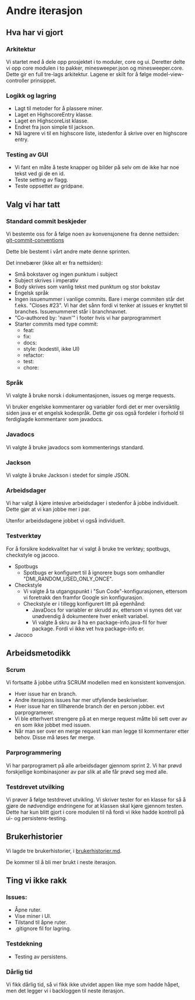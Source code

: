 # Andre iterasjon

## Hva har vi gjort
### Arkitektur
Vi startet med å dele opp prosjektet i to moduler, core og ui. Deretter delte vi opp core modulen i to pakker, minesweeper.json og minesweeper.core. Dette gir en full tre-lags arkitektur. Lagene er skilt for å følge model-view-controller prinsippet.

### Logikk og lagring
- Lagt til metoder for å plassere miner.
- Laget en HighscoreEntry klasse.
- Laget en HighscoreList klasse.
- Endret fra json simple til jackson.
- Nå lagrere vi til en highscore liste, istedenfor å skrive over en highscore entry.

### Testing av GUI
- Vi fant en måte å teste knapper og bilder på selv om de ikke har noe tekst ved gi de en id.
- Teste setting av flagg.
- Teste oppsettet av gridpane.

## Valg vi har tatt
### Standard commit beskjeder
Vi bestemte oss for å følge noen av konvensjonene fra denne nettsiden:  
[git-commit-conventions](https://dev.to/i5han3/git-commit-message-convention-that-you-can-follow-1709)

Dette ble bestemt i vårt andre møte denne sprinten.

Det innebærer (ikke alt er fra nettsiden):
- Små bokstaver og ingen punktum i subject
- Subject skrives i imperativ
- Body skrives som vanlig tekst med punktum og stor bokstav
- Engelsk språk
- Ingen issuenummer i vanlige commits. Bare i merge commiten står det f.eks. "Closes #23". Vi har det sånn fordi vi tenker at issues er knyttet til branches. Issuenummeret står i branchnavnet.
- "Co-authored by: 'navn'" i footer hvis vi har parprogrammert
- Starter commits med type commit:
    - feat:
    - fix:
    - docs:
    - style: (kodestil, ikke UI)
    - refactor:
    - test:
    - chore:
    
### Språk
Vi valgte å bruke norsk i dokumentasjonen, issues og merge requests.

Vi bruker engelske kommentarer og variabler fordi det er mer oversiktilg siden java er et engelsk kodespråk. Dette gir oss også fordeler i forhold til ferdiglagde kommentarer som javadocs.

### Javadocs
Vi valgte å bruke javadocs som kommenterings standard.

### Jackson
Vi valgte å bruke Jackson i stedet for simple JSON.

### Arbeidsdager
Vi har valgt å kjøre intesive arbeidsdager i stedenfor å jobbe individuelt. Dette gjør at vi kan jobbe mer i par.

Utenfor arbeidsdagene jobbet vi også individuelt.

### Testverktøy
For å forsikre kodekvalitet har vi valgt å bruke tre verktøy; spotbugs, checkstyle og jacoco. 
- Spotbugs
    - Spotbugs er konfigurert til å ignorere bugs som omhandler "DMI_RANDOM_USED_ONLY_ONCE". 
- Checkstyle
    - Vi valgte å ta utgangspunkt i "Sun Code"-konfigurasjonen, ettersom vi foretrakk den framfor Google sin konfigurasjon.
    - Checkstyle er i tillegg konfigurert litt på egenhånd:
        - JavaDocs for variabler er skrudd av, ettersom vi synes det var unødvendig å dokumentere hver enkelt variabel.
        - Vi valgte å skru av å ha en package-info.java-fil for hver package. Fordi vi ikke vet hva package-info er.
- Jacoco

## Arbeidsmetodikk
### Scrum
Vi fortsatte å jobbe utifra SCRUM modellen med en konsistent konvensjon.
- Hver issue har en branch.
- Andre iterasjons issues har mer utfyllende beskrivelser.
- Hver issue har en tillhørende branch der en person jobber. evt parprogramerer.
- Vi ble etterhvert strengere på at en merge request måtte bli sett over av en som ikke jobbet med issuen.
- Når man ser over en merge request kan man legge til kommentarer etter behov. Disse må løses før merge.

### Parprogrammering
Vi har parprogramert på alle arbeidsdager gjennom sprint 2. Vi har prøvd forskjellige kombinasjoner av par slik at alle får prøvd seg med alle.

### Testdrevet utvilking
Vi prøver å følge testdrevet utvikling. Vi skriver tester for en klasse for så å gjøre de nødvendige endringene for at klassen skal kjøre gjennom testen. Dette har kun blitt gjort i core modulen til nå fordi vi ikke hadde kontroll på ui- og persistens-testing.

## Brukerhistorier
Vi lagde tre brukerhistorier, i [brukerhistorier.md](../brukerhistorier.md).

De kommer til å bli mer brukt i neste iterasjon.

## Ting vi ikke rakk
### Issues:
- Åpne ruter.
- Vise miner i UI.
- Tilstand til åpne ruter.
- .gitignore fil for lagring.

### Testdekning
- Testing av persistens.

### Dårlig tid
Vi fikk dårlig tid, så vi fikk ikke utvidet appen like mye som hadde håpet, men det legger vi i backloggen til neste iterasjon.
